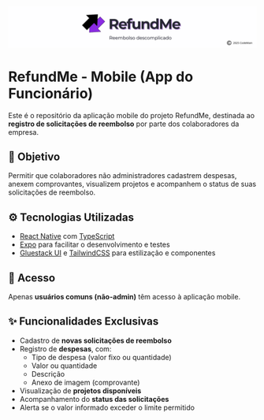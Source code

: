 ![RefundMe](docs/banner-refundme.png)

# RefundMe - Mobile (App do Funcionário)

Este é o repositório da aplicação mobile do projeto RefundMe, destinada ao **registro de solicitações de reembolso** por parte dos colaboradores da empresa.

## 📲 Objetivo

Permitir que colaboradores não administradores cadastrem despesas, anexem comprovantes, visualizem projetos e acompanhem o status de suas solicitações de reembolso.

## ⚙️ Tecnologias Utilizadas

- [React Native](https://reactnative.dev/) com [TypeScript](https://www.typescriptlang.org/)
- [Expo](https://expo.dev/) para facilitar o desenvolvimento e testes
- [Gluestack UI](https://gluestack.io/) e [TailwindCSS](https://tailwindcss.com/) para estilização e componentes

## 🔐 Acesso

Apenas **usuários comuns (não-admin)** têm acesso à aplicação mobile.

## ✨ Funcionalidades Exclusivas

- Cadastro de **novas solicitações de reembolso**
- Registro de **despesas**, com:
  - Tipo de despesa (valor fixo ou quantidade)
  - Valor ou quantidade
  - Descrição
  - Anexo de imagem (comprovante)
- Visualização de **projetos disponíveis**
- Acompanhamento do **status das solicitações**
- Alerta se o valor informado exceder o limite permitido